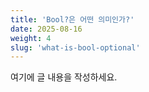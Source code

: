 ```yaml
---
title: 'Bool?은 어떤 의미인가?'
date: 2025-08-16
weight: 4
slug: 'what-is-bool-optional'
---
```


여기에 글 내용을 작성하세요.
